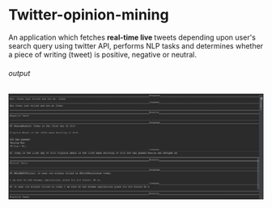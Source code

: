 # Twitter-opinion-mining
An application which fetches <strong> real-time live </strong> tweets depending upon user's search query using twitter API, performs NLP tasks and determines whether a piece of writing (tweet) is positive, negative or neutral.
<h6> output</h6>
<img src="output.PNG">
